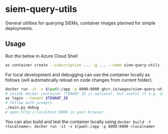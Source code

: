 # siem-query-utils
General utilities for querying SIEMs, container images planned for simple deployments.

## Usage

Run the below in Azure Cloud Shell
```bash
az container create --subscription ... -g ... --name siem-query-utils --image ghcr.io/wagov/siem-query-utils:main --assign-identity --secure-environment-variables API_TOKEN=... FQDN=uniqueapiname.australiaeast.azurecontainer.io --ports 80 443 --cpu 2 --memory 4 --dns-name-label uniqueapiname
```

For local development and debugging can use the container locally as follows (will automatically reload on code changes from current folder):
```bash
docker run -it -v $(pwd):/app -p 8000:8000 ghcr.io/wagov/siem-query-utils bash
# inside docker container (TENANT_ID is optional, but useful if e.g. one tenant has specific auth constraints).
az login --tenant $TENANT_ID
# follow auth prompts
./main.py debug
# open http://localhost:8000 in your browser
```

You can also build and test the container locally using `docker build -t <localname>; docker run -it -v $(pwd):/app -p 8000:8000 <localname>`